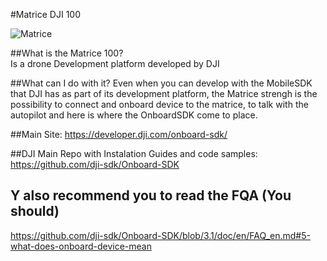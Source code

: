 #Matrice DJI 100 

<img src="http://blogrepo.blob.core.windows.net/images/img_drone.png" alt="Matrice" />

##What is the Matrice 100?  
Is a drone Development platform developed by DJI 

##What can I do  with it? 
Even when you can develop with the MobileSDK that DJI has as part of its development platform, the Matrice strengh is the possibility to connect and onboard device to the matrice, to talk with the autopilot and here is where the OnboardSDK come to place. 


##Main Site: 
https://developer.dji.com/onboard-sdk/  

##DJI Main Repo with Instalation Guides and code samples:
https://github.com/dji-sdk/Onboard-SDK 

## Y also recommend you to read the FQA (You should)
https://github.com/dji-sdk/Onboard-SDK/blob/3.1/doc/en/FAQ_en.md#5-what-does-onboard-device-mean 

